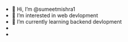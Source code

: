 - 👋 Hi, I’m @sumeetmishra1
- 👀 I’m interested in web devlopment
- 🌱 I’m currently learning backend devlopment
-  
-

<!---
sumeetmishra1/sumeetmishra1 is a ✨ special ✨ repository because its `README.md` (this file) appears on your GitHub profile.
You can click the Preview link to take a look at your changes.
--->
